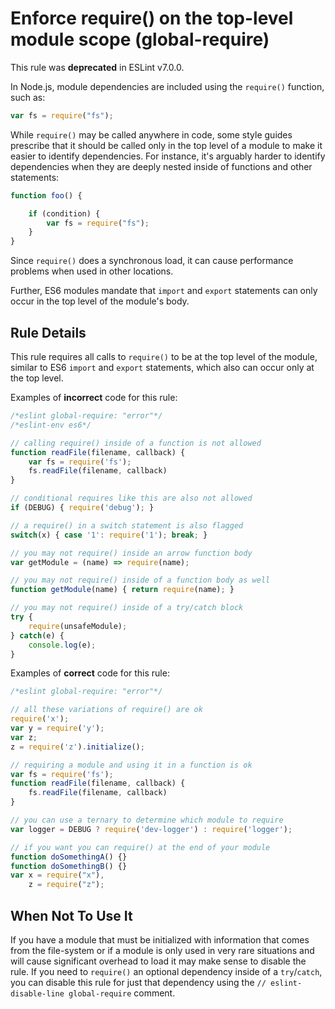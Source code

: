# Enforce require() on the top-level module scope (global-require)

This rule was **deprecated** in ESLint v7.0.0.

In Node.js, module dependencies are included using the `require()` function, such as:

```js
var fs = require("fs");
```

While `require()` may be called anywhere in code, some style guides prescribe that it should be called only in the top level of a module to make it easier to identify dependencies. For instance, it's arguably harder to identify dependencies when they are deeply nested inside of functions and other statements:

```js
function foo() {

    if (condition) {
        var fs = require("fs");
    }
}
```

Since `require()` does a synchronous load, it can cause performance problems when used in other locations.

Further, ES6 modules mandate that `import` and `export` statements can only occur in the top level of the module's body.

## Rule Details

This rule requires all calls to `require()` to be at the top level of the module, similar to ES6 `import` and `export` statements, which also can occur only at the top level.

Examples of **incorrect** code for this rule:

```js
/*eslint global-require: "error"*/
/*eslint-env es6*/

// calling require() inside of a function is not allowed
function readFile(filename, callback) {
    var fs = require('fs');
    fs.readFile(filename, callback)
}

// conditional requires like this are also not allowed
if (DEBUG) { require('debug'); }

// a require() in a switch statement is also flagged
switch(x) { case '1': require('1'); break; }

// you may not require() inside an arrow function body
var getModule = (name) => require(name);

// you may not require() inside of a function body as well
function getModule(name) { return require(name); }

// you may not require() inside of a try/catch block
try {
    require(unsafeModule);
} catch(e) {
    console.log(e);
}
```

Examples of **correct** code for this rule:

```js
/*eslint global-require: "error"*/

// all these variations of require() are ok
require('x');
var y = require('y');
var z;
z = require('z').initialize();

// requiring a module and using it in a function is ok
var fs = require('fs');
function readFile(filename, callback) {
    fs.readFile(filename, callback)
}

// you can use a ternary to determine which module to require
var logger = DEBUG ? require('dev-logger') : require('logger');

// if you want you can require() at the end of your module
function doSomethingA() {}
function doSomethingB() {}
var x = require("x"),
    z = require("z");
```

## When Not To Use It

If you have a module that must be initialized with information that comes from the file-system or if a module is only used in very rare situations and will cause significant overhead to load it may make sense to disable the rule. If you need to `require()` an optional dependency inside of a `try`/`catch`, you can disable this rule for just that dependency using the `// eslint-disable-line global-require` comment.
